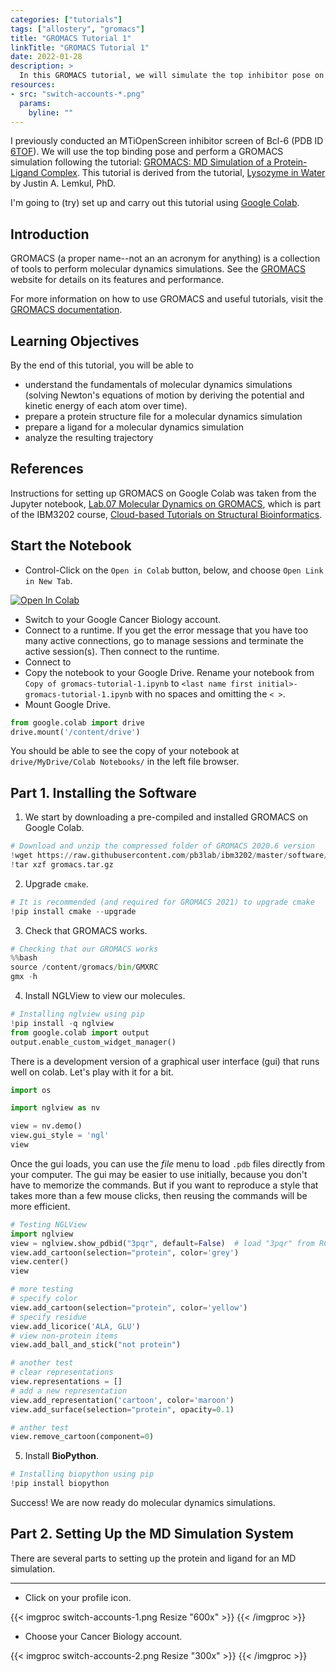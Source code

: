 ```yaml
---
categories: ["tutorials"]
tags: ["allostery", "gromacs"]
title: "GROMACS Tutorial 1"
linkTitle: "GROMACS Tutorial 1"
date: 2022-01-28
description: >
  In this GROMACS tutorial, we will simulate the top inhibitor pose on Bcl-6 from an earlier MTiOpenScreen small molecule inhibitor screen.
resources:
- src: "switch-accounts-*.png"
  params:
    byline: ""
---
```


I previously conducted an MTiOpenScreen inhibitor screen of Bcl-6 (PDB ID [6TOF](https://www.rcsb.org/structure/6TOF)). We will use the top binding pose and perform a GROMACS simulation following the tutorial: [GROMACS: MD Simulation of a Protein-Ligand Complex](https://angeloraymondrossi.github.io/workshop/charmm-gromacs-small-organic-molecules-new.html). This tutorial is derived from the tutorial, [Lysozyme in Water](http://www.mdtutorials.com/gmx/lysozyme/index.html) by Justin A. Lemkul, PhD.

I'm going to (try) set up and carry out this tutorial using [Google Colab](https://colab.research.google.com/).

## Introduction

GROMACS (a proper name--not an an acronym for anything) is a collection of tools to perform molecular dynamics simulations. See the [GROMACS](https://www.gromacs.org/About_Gromacs) website for details on its features and performance.

For more information on how to use GROMACS and useful tutorials, visit the [GROMACS documentation](https://manual.gromacs.org/documentation/current/index.html).

## Learning Objectives

By the end of this tutorial, you will be able to

- understand the fundamentals of molecular dynamics simulations (solving Newton's equations of motion by deriving the potential and kinetic energy of each atom over time).
- prepare a protein structure file for a molecular dynamics simulation
- prepare a ligand for a molecular dynamics simulation
- analyze the resulting trajectory

## References

Instructions for setting up GROMACS on Google Colab was taken from the Jupyter notebook, [Lab.07 Molecular Dynamics on GROMACS](https://colab.research.google.com/github/pb3lab/ibm3202/blob/master/tutorials/lab07_MDsims.ipynb), which is part of the IBM3202 course, [Cloud-based Tutorials on Structural Bioinformatics](https://github.com/pb3lab/ibm3202).

## Start the Notebook

- Control-Click on the `Open in Colab` button, below, and choose `Open Link in New Tab`.

[![Open In Colab](https://colab.research.google.com/assets/colab-badge.svg)](https://colab.research.google.com/github/dgoppenheimer/PCB3109-Cancer-Biology/blob/main/gromacs_tutorial_1.ipynb)

- Switch to your Google Cancer Biology account.
- Connect to a runtime. If you get the error message that you have too many active connections, go to manage sessions and terminate the active session(s). Then connect to the runtime.
- Connect to 
- Copy the notebook to your Google Drive. Rename your notebook from `Copy of gromacs-tutorial-1.ipynb` to `<last name first initial>-gromacs-tutorial-1.ipynb` with no spaces and omitting the `< >`.
- Mount Google Drive.

```py
from google.colab import drive
drive.mount('/content/drive')
```

You should be able to see the copy of your notebook at `drive/MyDrive/Colab Notebooks/` in the left file browser.

## Part 1. Installing the Software

1. We start by downloading a pre-compiled and installed GROMACS on Google Colab.

```py
# Download and unzip the compressed folder of GROMACS 2020.6 version
!wget https://raw.githubusercontent.com/pb3lab/ibm3202/master/software/gromacs.tar.gz
!tar xzf gromacs.tar.gz
```

2. Upgrade `cmake`.

```py
# It is recommended (and required for GROMACS 2021) to upgrade cmake
!pip install cmake --upgrade
```

3. Check that GROMACS works.

```py
# Checking that our GROMACS works
%%bash
source /content/gromacs/bin/GMXRC
gmx -h
```

4. Install NGLView to view our molecules.

```py
# Installing nglview using pip
!pip install -q nglview
from google.colab import output
output.enable_custom_widget_manager()
```

There is a development version of a graphical user interface (gui) that runs well on colab. Let's play with it for a bit.

```py
import os
```

```py
import nglview as nv

view = nv.demo()
view.gui_style = 'ngl'
view
```

Once the gui loads, you can use the *file* menu to load `.pdb` files directly from your computer. The gui may be easier to use initially, because you don't have to memorize the commands. But if you want to reproduce a style that takes more than a few mouse clicks, then reusing the commands will be more efficient.

```py
# Testing NGLView
import nglview
view = nglview.show_pdbid("3pqr", default=False)  # load "3pqr" from RCSB PDB and display viewer widget
view.add_cartoon(selection="protein", color='grey')
view.center()
view
```

```py
# more testing
# specify color
view.add_cartoon(selection="protein", color='yellow')
# specify residue
view.add_licorice('ALA, GLU')
# view non-protein items
view.add_ball_and_stick("not protein")
```

```py
# another test
# clear representations
view.representations = []
# add a new representation
view.add_representation('cartoon', color='maroon')
view.add_surface(selection="protein", opacity=0.1)
```

```py
# anther test
view.remove_cartoon(component=0)
```

5. Install **BioPython**.

```py
# Installing biopython using pip
!pip install biopython
```

Success! We are now ready do molecular dynamics simulations.

## Part 2. Setting Up the MD Simulation System

There are several parts to setting up the protein and ligand for an MD simulation.



---
- Click on your profile icon.

{{< imgproc switch-accounts-1.png Resize "600x" >}}
{{< /imgproc >}}

- Choose your Cancer Biology account.

{{< imgproc switch-accounts-2.png Resize "300x" >}}
{{< /imgproc >}}
